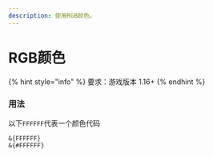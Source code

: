```yaml
---
description: 使用RGB颜色。
---
```


# RGB颜色

{% hint style="info" %}
要求：游戏版本 1.16+
{% endhint %}

### 用法

以下`FFFFFF`代表一个颜色代码

```
&{FFFFFF}
&{#FFFFFF}
```
